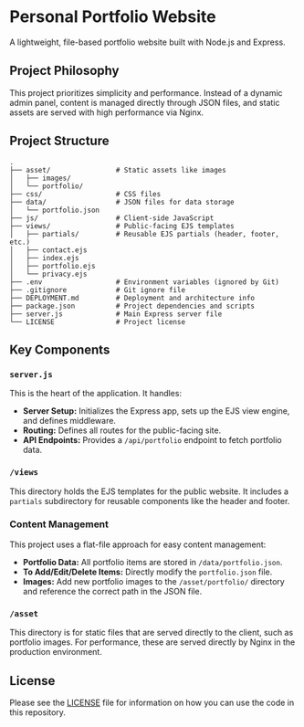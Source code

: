 # Personal Portfolio Website

A lightweight, file-based portfolio website built with Node.js and Express.

## Project Philosophy

This project prioritizes simplicity and performance. Instead of a dynamic admin panel, content is managed directly through JSON files, and static assets are served with high performance via Nginx.

## Project Structure

```
.
├── asset/                # Static assets like images
│   ├── images/
│   └── portfolio/
├── css/                  # CSS files
├── data/                 # JSON files for data storage
│   └── portfolio.json
├── js/                   # Client-side JavaScript
├── views/                # Public-facing EJS templates
│   ├── partials/         # Reusable EJS partials (header, footer, etc.)
│   ├── contact.ejs
│   ├── index.ejs
│   ├── portfolio.ejs
│   └── privacy.ejs
├── .env                  # Environment variables (ignored by Git)
├── .gitignore            # Git ignore file
├── DEPLOYMENT.md         # Deployment and architecture info
├── package.json          # Project dependencies and scripts
├── server.js             # Main Express server file
└── LICENSE               # Project license
```

## Key Components

### `server.js`

This is the heart of the application. It handles:
*   **Server Setup:** Initializes the Express app, sets up the EJS view engine, and defines middleware.
*   **Routing:** Defines all routes for the public-facing site.
*   **API Endpoints:** Provides a `/api/portfolio` endpoint to fetch portfolio data.

### `/views`

This directory holds the EJS templates for the public website. It includes a `partials` subdirectory for reusable components like the header and footer.

### Content Management

This project uses a flat-file approach for easy content management:
*   **Portfolio Data:** All portfolio items are stored in `/data/portfolio.json`.
*   **To Add/Edit/Delete Items:** Directly modify the `portfolio.json` file.
*   **Images:** Add new portfolio images to the `/asset/portfolio/` directory and reference the correct path in the JSON file.

### `/asset`

This directory is for static files that are served directly to the client, such as portfolio images. For performance, these are served directly by Nginx in the production environment.

## License

Please see the [LICENSE](LICENSE) file for information on how you can use the code in this repository.
